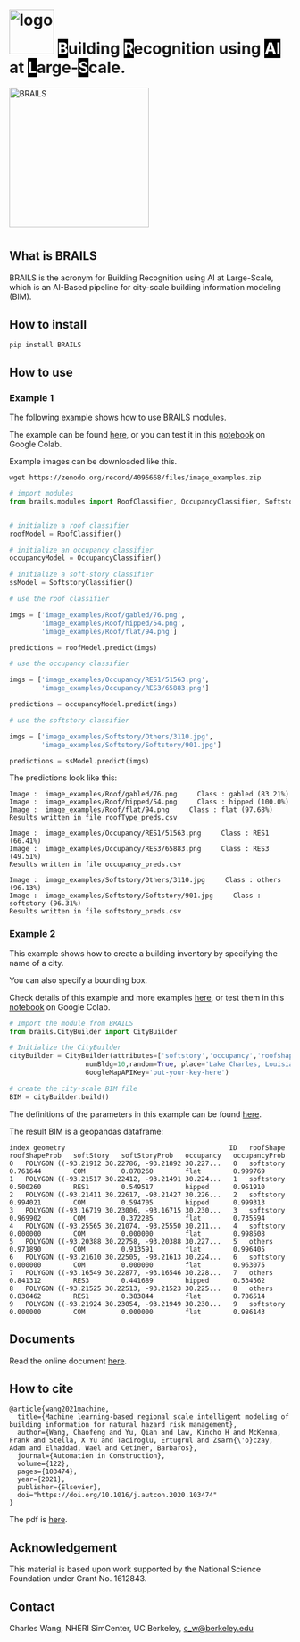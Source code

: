 # <img src="https://raw.githubusercontent.com/NHERI-SimCenter/BRAILS/master/docs/images/logo/Logo.png" alt="logo" height="80"/> <span style="color:#FFFFFF;background-color: #000000;">B</span>uilding <span style="color:#FFFFFF;background-color: #000000;">R</span>ecognition using <span style="color:#FFFFFF;background-color: #000000;">AI</span> at <span style="color:#FFFFFF;background-color: #000000;">L</span>arge-<span style="color:#FFFFFF;background-color: #000000;">S</span>cale.

<img src="https://raw.githubusercontent.com/NHERI-SimCenter/BRAILS/master/docs/images/brails-demo.gif" alt="BRAILS" height="250"/>

#

## What is BRAILS

BRAILS is the acronym for Building Recognition using AI at Large-Scale, 
which is an AI-Based pipeline for city-scale building information modeling (BIM).

## How to install


```
pip install BRAILS
```

## How to use


### Example 1


The following example shows how to use BRAILS modules. 

The example can be found [here](https://nheri-simcenter.github.io/BRAILS-Documentation/common/user_manual/examples.html), 
or you can test it in this [notebook](https://colab.research.google.com/drive/1zspDwK-rGA1gYcHZDnrQr_3Z27JL-ooS?usp=sharing) on Google Colab.

Example images can be downloaded like this.

```
wget https://zenodo.org/record/4095668/files/image_examples.zip
```

```python
# import modules
from brails.modules import RoofClassifier, OccupancyClassifier, SoftstoryClassifier


# initialize a roof classifier
roofModel = RoofClassifier()

# initialize an occupancy classifier
occupancyModel = OccupancyClassifier()

# initialize a soft-story classifier
ssModel = SoftstoryClassifier()

# use the roof classifier 

imgs = ['image_examples/Roof/gabled/76.png',
        'image_examples/Roof/hipped/54.png',
        'image_examples/Roof/flat/94.png']

predictions = roofModel.predict(imgs)

# use the occupancy classifier 

imgs = ['image_examples/Occupancy/RES1/51563.png',
        'image_examples/Occupancy/RES3/65883.png']

predictions = occupancyModel.predict(imgs)

# use the softstory classifier 

imgs = ['image_examples/Softstory/Others/3110.jpg',
        'image_examples/Softstory/Softstory/901.jpg']

predictions = ssModel.predict(imgs)

```

The predictions look like this:
```
Image :  image_examples/Roof/gabled/76.png     Class : gabled (83.21%)
Image :  image_examples/Roof/hipped/54.png     Class : hipped (100.0%)
Image :  image_examples/Roof/flat/94.png     Class : flat (97.68%)
Results written in file roofType_preds.csv

Image :  image_examples/Occupancy/RES1/51563.png     Class : RES1 (66.41%)
Image :  image_examples/Occupancy/RES3/65883.png     Class : RES3 (49.51%)
Results written in file occupancy_preds.csv

Image :  image_examples/Softstory/Others/3110.jpg     Class : others (96.13%)
Image :  image_examples/Softstory/Softstory/901.jpg     Class : softstory (96.31%)
Results written in file softstory_preds.csv
```


### Example 2

This example shows how to create a building inventory by specifying the name of a city. 

You can also specify a bounding box. 

Check details of this example and more examples [here](https://nheri-simcenter.github.io/BRAILS-Documentation/common/user_manual/examples.html), or test them in this [notebook](https://colab.research.google.com/drive/1tG6xVRCmDyi6K8TWgoNd_31vV034VcSO?usp=sharing) on Google Colab.


```python
# Import the module from BRAILS
from brails.CityBuilder import CityBuilder

# Initialize the CityBuilder
cityBuilder = CityBuilder(attributes=['softstory','occupancy','roofshape'], 
                   numBldg=10,random=True, place='Lake Charles, Louisiana', 
                   GoogleMapAPIKey='put-your-key-here')

# create the city-scale BIM file
BIM = cityBuilder.build()

```

The definitions of the parameters in this example can be found [here](https://nheri-simcenter.github.io/BRAILS-Documentation/common/user_manual/examples.html). 

The result BIM is a geopandas dataframe:
```
index geometry	                                       ID	roofShape	roofShapeProb	softStory	softStoryProb	occupancy	occupancyProb
0	POLYGON ((-93.21912 30.22786, -93.21892 30.227...	0	softstory	0.761644	    COM	        0.878260	    flat	    0.999769
1	POLYGON ((-93.21517 30.22412, -93.21491 30.224...	1	softstory	0.500260	    RES1	    0.549517	    hipped	    0.961910
2	POLYGON ((-93.21411 30.22617, -93.21427 30.226...	2	softstory	0.994021	    COM	        0.594705	    hipped	    0.999313
3	POLYGON ((-93.16719 30.23006, -93.16715 30.230...	3	softstory	0.969902	    COM	        0.372285	    flat	    0.735594
4	POLYGON ((-93.25565 30.21074, -93.25550 30.211...	4	softstory	0.000000	    COM	        0.000000	    flat	    0.998508
5	POLYGON ((-93.20388 30.22758, -93.20388 30.227...	5	others	    0.971890	    COM	        0.913591	    flat	    0.996405
6	POLYGON ((-93.21610 30.22505, -93.21613 30.224...	6	softstory	0.000000	    COM	        0.000000	    flat	    0.963075
7	POLYGON ((-93.16549 30.22877, -93.16546 30.228...	7	others	    0.841312	    RES3	    0.441689	    hipped	    0.534562
8	POLYGON ((-93.21525 30.22513, -93.21523 30.225...	8	others	    0.830462	    RES1	    0.383844	    flat	    0.786514
9	POLYGON ((-93.21924 30.23054, -93.21949 30.230...	9	softstory	0.000000	    COM	        0.000000	    flat	    0.986143

```





## Documents

Read the online document <a href="https://nheri-simcenter.github.io/BRAILS-Documentation/index.html">here</a>.




## How to cite

```
@article{wang2021machine,
  title={Machine learning-based regional scale intelligent modeling of building information for natural hazard risk management},
  author={Wang, Chaofeng and Yu, Qian and Law, Kincho H and McKenna, Frank and Stella, X Yu and Taciroglu, Ertugrul and Zsarn{\'o}czay, Adam and Elhaddad, Wael and Cetiner, Barbaros},
  journal={Automation in Construction},
  volume={122},
  pages={103474},
  year={2021},
  publisher={Elsevier},
  doi="https://doi.org/10.1016/j.autcon.2020.103474"
}
```
The pdf is <a href="https://www.researchgate.net/publication/346957248_Machine_Learning-based_Regional_Scale_Intelligent_Modeling_of_Building_Information_for_Natural_Hazard_Risk_Management">here</a>.

## Acknowledgement
This material is based upon work supported by the National Science Foundation under Grant No. 1612843.

## Contact
Charles Wang, NHERI SimCenter, UC Berkeley, c_w@berkeley.edu


